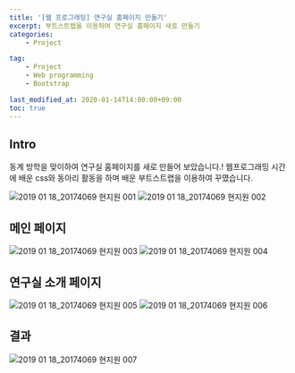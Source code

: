 ```yaml
---
title: '[웹 프로그래밍] 연구실 홈페이지 만들기'
excerpt: 부트스트랩을 이용하여 연구실 홈페이지 새로 만들기
categories:
    - Project

tag:
    - Project
    - Web programming
    - Bootstrap

last_modified_at: 2020-01-14T14:00:00+09:00
toc: true
---
```



## Intro

동계 방학을 맞이하여 연구실 홈페이지를 새로 만들어 보았습니다.!
웹프로그래밍 시간에 배운 css와 동아리 활동을 하며 배운 부트스트랩을 이용하여 꾸몄습니다. 

![2019 01 18_20174069 현지원 001](https://user-images.githubusercontent.com/47733530/109283734-7a5d6000-7862-11eb-9788-334992897132.jpeg)
![2019 01 18_20174069 현지원 002](https://user-images.githubusercontent.com/47733530/109283746-7c272380-7862-11eb-922b-c8ea6dd073b6.jpeg)

## 메인 페이지 

![2019 01 18_20174069 현지원 003](https://user-images.githubusercontent.com/47733530/109283750-7cbfba00-7862-11eb-9dae-4b7943473606.jpeg)
![2019 01 18_20174069 현지원 004](https://user-images.githubusercontent.com/47733530/109283755-7df0e700-7862-11eb-9a90-1382e783921b.jpeg)

## 연구실 소개 페이지

![2019 01 18_20174069 현지원 005](https://user-images.githubusercontent.com/47733530/109283763-7f221400-7862-11eb-9a42-d8ae8c6174ac.jpeg)
![2019 01 18_20174069 현지원 006](https://user-images.githubusercontent.com/47733530/109283767-7fbaaa80-7862-11eb-8a38-fc5218a11d10.jpeg)

## 결과

![2019 01 18_20174069 현지원 007](https://user-images.githubusercontent.com/47733530/109283768-80534100-7862-11eb-8373-e4f4cbf59228.jpeg)
